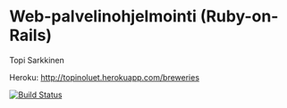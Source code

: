 Web-palvelinohjelmointi (Ruby-on-Rails)
=======
Topi Sarkkinen

Heroku: http://topinoluet.herokuapp.com/breweries

[![Build Status](https://travis-ci.org/topisark/ratebeer-public.png)](https://travis-ci.org/topisark/ratebeer-public)
